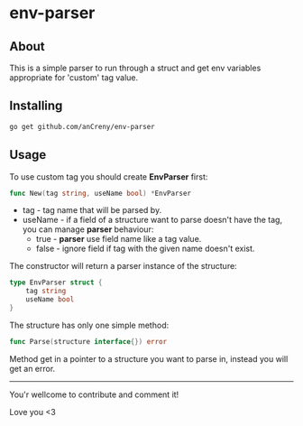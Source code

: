 # env-parser

## About
This is a simple parser to run through a struct and get env variables appropriate for 'custom' tag value.


## Installing
```bash
go get github.com/anCreny/env-parser
```

## Usage
To use custom tag you should create **EnvParser** first:
```go
func New(tag string, useName bool) *EnvParser
```
* tag - tag name that will be parsed by.
* useName -  if a field of a structure want to parse doesn't have the tag, you can manage **parser** behaviour:
  * true - **parser** use field name like a tag value.
  * false - ignore field if tag with the given name doesn't exist.

The constructor will return a parser instance of the structure:
```go
type EnvParser struct {
	tag string
	useName bool
}
```

The structure has only one simple method:
```go
func Parse(structure interface{}) error
```

Method get in a pointer to a structure you want to parse in, instead you will get an error.

***

You'r wellcome to contribute and comment it!

Love you <3

